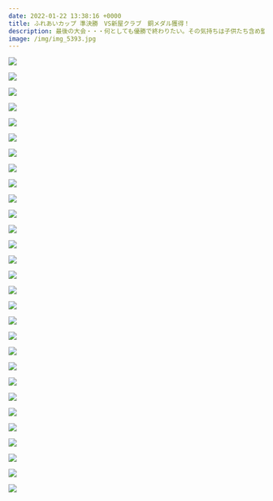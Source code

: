 ```yaml
---
date: 2022-01-22 13:38:16 +0000
title: ふれあいカップ 準決勝　VS新屋クラブ　銅メダル獲得！
description: 最後の大会・・・何としても優勝で終わりたい。その気持ちは子供たち含め監督、コーチ、親みんなが一緒でしたが、惜しくも敗退。。3位に終わってしまいましたが、寒い中みんな良く声も出ていたように思います。最後まで諦めずに戦う姿勢を、これからも忘れずに。Cチームのみなさんも応援に駆けつけて頂きありがとうございました！
image: /img/img_5393.jpg
---
```

![](/img/img_5165.jpg)

![](/img/img_5166.jpg)

![](/img/img_5175.jpg)

![](/img/img_5180.jpg)

![](/img/img_5181.jpg)

![](/img/img_5184.jpg)

![](/img/img_5185.jpg)

![](/img/img_5200.jpg)

![](/img/img_5187.jpg)

![](/img/img_5215.jpg)

![](/img/img_5218.jpg)

![](/img/img_5220.jpg)

![](/img/img_5230.jpg)

![](/img/img_5240.jpg)

![](/img/img_5241.jpg)

![](/img/img_5232.jpg)

![](/img/img_5249.jpg)

![](/img/img_5260.jpg)

![](/img/img_5266.jpg)

![](/img/img_5225.jpg)

![](/img/img_5267.jpg)

![](/img/img_5268.jpg)

![](/img/img_5290.jpg)

![](/img/img_5287.jpg)

![](/img/img_5275.jpg)

![](/img/img_5298.jpg)

![](/img/img_5301.jpg)

![](/img/img_5303.jpg)

![](/img/img_5305.jpg)
